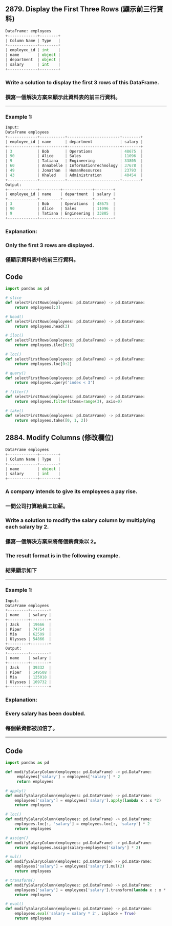 ## 2879. Display the First Three Rows (顯示前三行資料)

```python
DataFrame: employees
+-------------+--------+
| Column Name | Type   |
+-------------+--------+
| employee_id | int    |
| name        | object |
| department  | object |
| salary      | int    |
+-------------+--------+
```

### Write a solution to display the first 3 rows of this DataFrame.

### 撰寫一個解決方案來顯示此資料表的前三行資料。

---

### Example 1:

```python
Input:
DataFrame employees
+-------------+-----------+-----------------------+--------+
| employee_id | name      | department            | salary |
+-------------+-----------+-----------------------+--------+
| 3           | Bob       | Operations            | 48675  |
| 90          | Alice     | Sales                 | 11096  |
| 9           | Tatiana   | Engineering           | 33805  |
| 60          | Annabelle | InformationTechnology | 37678  |
| 49          | Jonathan  | HumanResources        | 23793  |
| 43          | Khaled    | Administration        | 40454  |
+-------------+-----------+-----------------------+--------+
Output:
+-------------+---------+-------------+--------+
| employee_id | name    | department  | salary |
+-------------+---------+-------------+--------+
| 3           | Bob     | Operations  | 48675  |
| 90          | Alice   | Sales       | 11096  |
| 9           | Tatiana | Engineering | 33805  |
+-------------+---------+-------------+--------+
```

### Explanation:

### Only the first 3 rows are displayed.

### 僅顯示資料表中的前三行資料。

## Code

```python
import pandas as pd

# slice
def selectFirstRows(employees: pd.DataFrame) -> pd.DataFrame:
    return employees[:3]

# head()
def selectFirstRows(employees: pd.DataFrame) -> pd.DataFrame:
    return employees.head(3)

# iloc()
def selectFirstRows(employees: pd.DataFrame) -> pd.DataFrame:
    return employees.iloc[0:3]

# loc()
def selectFirstRows(employees: pd.DataFrame) -> pd.DataFrame:
    return employees.loc[0:2]

# query()
def selectFirstRows(employees: pd.DataFrame) -> pd.DataFrame:
    return employees.query('index < 3')

# filter()
def selectFirstRows(employees: pd.DataFrame) -> pd.DataFrame:
    return employees.filter(items=range(3), axis=0)

# take()
def selectFirstRows(employees: pd.DataFrame) -> pd.DataFrame:
    return employees.take([0, 1, 2])
```

## 2884. Modify Columns (修改欄位)

```python
DataFrame employees
+-------------+--------+
| Column Name | Type   |
+-------------+--------+
| name        | object |
| salary      | int    |
+-------------+--------+
```

### A company intends to give its employees a pay rise.

### 一間公司打算給員工加薪。

### Write a solution to modify the salary column by multiplying each salary by 2.

### 攥寫一個解決方案來將每個薪資乘以 2。

### The result format is in the following example.

### 結果顯示如下

---

### Example 1:

```python
Input:
DataFrame employees
+---------+--------+
| name    | salary |
+---------+--------+
| Jack    | 19666  |
| Piper   | 74754  |
| Mia     | 62509  |
| Ulysses | 54866  |
+---------+--------+
Output:
+---------+--------+
| name    | salary |
+---------+--------+
| Jack    | 39332  |
| Piper   | 149508 |
| Mia     | 125018 |
| Ulysses | 109732 |
+---------+--------+
```

### Explanation:

### Every salary has been doubled.

### 每個薪資都被加倍了。

---

## Code

```python
import pandas as pd

def modifySalaryColumn(employees: pd.DataFrame) -> pd.DataFrame:
     employees['salary'] = employees['salary'] * 2
     return employees

# apply()
def modifySalaryColumn(employees: pd.DataFrame) -> pd.DataFrame:
    employees['salary'] = employees['salary'].apply(lambda x : x *2)
    return employees

# loc()
def modifySalaryColumn(employees: pd.DataFrame) -> pd.DataFrame:
    employees.loc[:, 'salary'] = employees.loc[:, 'salary'] * 2
    return employees

# assign()
def modifySalaryColumn(employees: pd.DataFrame) -> pd.DataFrame:
    return employees.assign(salary=employees['salary'] * 2)

# mul()
def modifySalaryColumn(employees: pd.DataFrame) -> pd.DataFrame:
    employees['salary'] = employees['salary'].mul(2)
    return employees

# transform()
def modifySalaryColumn(employees: pd.DataFrame) -> pd.DataFrame:
    employees['salary'] = employees['salary'].transform(lambda x : x * 2)
    return employees

# eval()
def modifySalaryColumn(employees: pd.DataFrame) -> pd.DataFrame:
    employees.eval('salary = salary * 2', inplace = True)
    return employees
```
